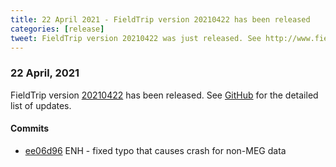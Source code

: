 ```yaml
---
title: 22 April 2021 - FieldTrip version 20210422 has been released
categories: [release]
tweet: FieldTrip version 20210422 was just released. See http://www.fieldtriptoolbox.org/#22-april-2021
---
```


### 22 April, 2021

FieldTrip version [20210422](http://github.com/fieldtrip/fieldtrip/releases/tag/20210422) has been released.
See [GitHub](https://github.com/fieldtrip/fieldtrip/compare/20210421...20210422) for the detailed list of updates.

#### Commits

- [ee06d96](http://github.com/fieldtrip/fieldtrip/commit/ee06d96) ENH - fixed typo that causes crash for non-MEG data
